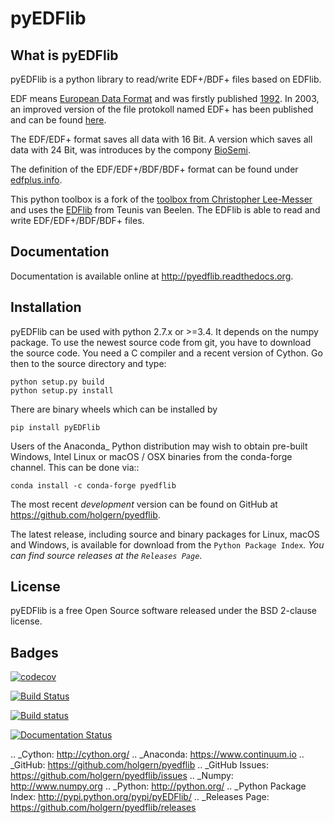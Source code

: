 pyEDFlib
========

What is pyEDFlib
----------------
pyEDFlib is a python library to read/write EDF+/BDF+ files based on EDFlib.

EDF means [European Data Format](http://www.edfplus.info/) and was firstly published [1992](http://www.sciencedirect.com/science/article/pii/0013469492900097).
In 2003, an improved version of the file protokoll named EDF+ has been published and can be found [here](http://www.sciencedirect.com/science/article/pii/0013469492900097).

The EDF/EDF+ format saves all data with 16 Bit. A version which saves all data with 24 Bit,
was introduces by the compony [BioSemi](http://www.biosemi.com/faq/file_format.htm).

The definition of the EDF/EDF+/BDF/BDF+ format can be found under [edfplus.info](http://www.edfplus.info/).

This python toolbox is a fork of the [toolbox from Christopher Lee-Messer](https://bitbucket.org/cleemesser/python-edf/)
and uses the [EDFlib](http://www.teuniz.net/edflib/) from Teunis van Beelen.
The EDFlib is able to read and write EDF/EDF+/BDF/BDF+ files.

Documentation
-------------

Documentation is available online at http://pyedflib.readthedocs.org.

Installation
------------

pyEDFlib can be used with python 2.7.x or >=3.4. It depends on the numpy package.
To use the newest source code from git, you have to download the source code.
You need a C compiler and a recent version of Cython. Go then to the source directory and type:

    python setup.py build
    python setup.py install

There are binary wheels which can be installed by

    pip install pyEDFlib

Users of the Anaconda_ Python distribution may wish to obtain pre-built
Windows, Intel Linux or macOS / OSX binaries from the conda-forge channel.
This can be done via::

    conda install -c conda-forge pyedflib


The most recent *development* version can be found on GitHub at
https://github.com/holgern/pyedflib.

The latest release, including source and binary packages for Linux,
macOS and Windows, is available for download from the `Python Package Index`_.
You can find source releases at the `Releases Page`_.

License
-------

pyEDFlib is a free Open Source software released under the BSD 2-clause license.

Badges
------

[![codecov](https://codecov.io/gh/holgern/pyedflib/branch/master/graph/badge.svg)](https://codecov.io/gh/holgern/pyedflib)

[![Build Status](https://travis-ci.org/holgern/pyedflib.svg)](https://travis-ci.org/holgern/pyedflib)

[![Build status](https://ci.appveyor.com/api/projects/status/49wwigslgtj288q1?svg=true)](https://ci.appveyor.com/project/HolgerNahrstaedt/pyedflib)

[![Documentation Status](https://readthedocs.org/projects/pyedflib/badge/?version=latest)](http://pyedflib.readthedocs.org/en/latest/?badge=latest)


.. _Cython: http://cython.org/
.. _Anaconda: https://www.continuum.io
.. _GitHub: https://github.com/holgern/pyedflib
.. _GitHub Issues: https://github.com/holgern/pyedflib/issues
.. _Numpy: http://www.numpy.org
.. _Python: http://python.org/
.. _Python Package Index: http://pypi.python.org/pypi/pyEDFlib/
.. _Releases Page: https://github.com/holgern/pyedflib/releases
